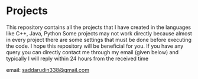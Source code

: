 # Projects
This repository contains all the projects that I have created in the languages like C++, Java, Python
Some projects may not work directly because almost in every project there are some settings that must 
be done before executing the code.
I hope this repository will be beneficial for you. If you have any query you can directly contact me
through my email (given below) and typically I will reply within 24 hours from the received time

email: saddarudin338@gmail.com
